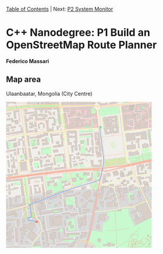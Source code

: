[Table of Contents](https://github.com/federicomariamassari/udacity-cppnd/blob/master/README.md) | Next: [P2 System Monitor]()

# C++ Nanodegree: P1 Build an OpenStreetMap Route Planner
__Federico Massari__

## Map area
Ulaanbaatar, Mongolia (City Centre)

<td align="center"><img align="center" src="./img/route.png" height=400 width=400/></td>

